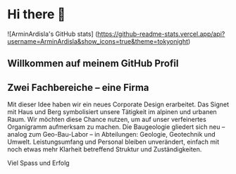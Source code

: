 # Hi there 👋

![ArminArdisla's GitHub stats] (https://github-readme-stats.vercel.app/api?username=ArminArdisla&show_icons=true&theme=tokyonight)

## Willkommen auf meinem GitHub Profil

## Zwei Fachbereiche – eine Firma
Mit dieser Idee haben wir ein neues Corporate Design erarbeitet. Das Signet mit Haus und Berg symbolisiert unsere Tätigkeit im alpinen und urbanen Raum. Wir möchten diese Chance nutzen, um auf unser verfeinertes Organigramm aufmerksam zu machen. Die Baugeologie gliedert sich neu – analog zum Geo-Bau-Labor – in Abteilungen: Geologie, Geotechnik und Umwelt. Leistungsumfang und Personal bleiben unverändert, einfach mit noch etwas mehr Klarheit betreffend Struktur und Zuständigkeiten.

Viel Spass und Erfolg

